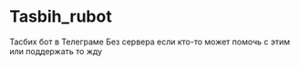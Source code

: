 # Tasbih_rubot
Тасбих бот в Телеграме 
Без сервера если кто-то может помочь с этим или поддержать то жду 